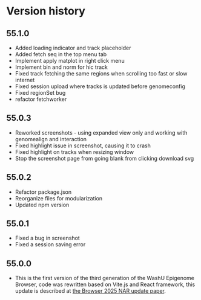 # Version history

## 55.1.0

- Added loading indicator and track placeholder
- Added fetch seq in the top menu tab
- Implement apply matplot in right click menu
- Implement bin and norm for hic track
- Fixed track fetching the same regions when scrolling too fast or slow internet
- Fixed session upload where tracks is updated before genomeconfig
- Fixed regionSet bug
- refactor fetchworker

## 55.0.3

- Reworked screenshots - using expanded view only and working with genomealign and interaction
- Fixed highlight issue in screenshot, causing it to crash
- Fixed highlight on tracks when resizing window
- Stop the screenshot page from going blank from clicking download svg

## 55.0.2

- Refactor package.json
- Reorganize files for modularization
- Updated npm version

## 55.0.1

- Fixed a bug in screenshot
- Fixed a session saving error

## 55.0.0

- This is the first version of the third generation of the WashU Epigenome Browser, code was rewritten based on Vite.js and React framework, this update is described at [the Browser 2025 NAR update paper](https://doi.org/10.1093/nar/gkaf387).
